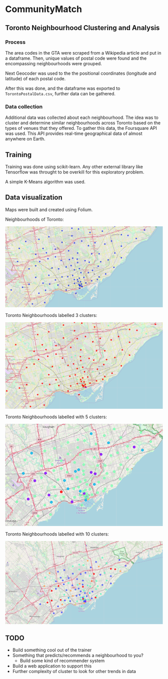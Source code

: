 # CommunityMatch

## Toronto Neighbourhood Clustering and Analysis

### Process

The area codes in the GTA were scraped from a Wikipedia article and put in a dataframe. Then, unique values of postal code were found and the encompassing neighbourhoods were grouped. 

Next Geocoder was used to the the positional coordinates (longitude and latitude) of each postal code.

After this was done, and the dataframe was exported to `TorontoPostalData.csv`, further data can be gathered. 

### Data collection

Additional data was collected about each neighbourhood. The idea was to cluster and determine similar neighbourhoods across Toronto based on the types of venues that they offered. To gather this data, the Foursquare API was used. This API provides real-time geographical data of almost anywhere on Earth. 


## Training

Training was done using scikit-learn. Any other external library like Tensorflow was throught to be overkill for this exploratory problem. 

A simple K-Means algorithm was used. 
## Data visualization

Maps were built and created using Folium.

Neighbourhoods of Toronto: 

![](https://github.com/Jason8Ni/CommunityMatch/blob/master/toronto.PNG)

Toronto Neighbourhoods labelled 3 clusters:

![](https://github.com/Jason8Ni/CommunityMatch/blob/master/3cluster.PNG)

Toronto Neighbourhoods labelled with 5 clusters:

![](https://github.com/Jason8Ni/CommunityMatch/blob/master/5cluster.PNG)

Toronto Neighbourhoods labelled with 10 clusters:

![](https://github.com/Jason8Ni/CommunityMatch/blob/master/10Cluster.PNG)

## TODO

* Build something cool out of the trainer
* Something that predicts/recommends a neighbourhood to you? 
    * Build some kind of recommender system
* Build a web application to support this
* Further complexity of cluster to look for other trends in data
